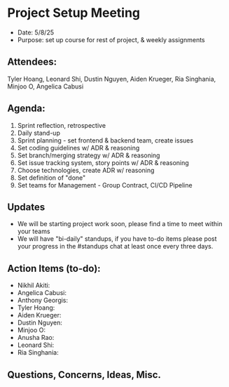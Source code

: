 # Project Setup Meeting
- Date: 5/8/25
- Purpose: set up course for rest of project, & weekly assignments

## Attendees:
Tyler Hoang, Leonard Shi, Dustin Nguyen, Aiden Krueger, Ria Singhania, Minjoo O, Angelica Cabusi

## Agenda:
1. Sprint reflection, retrospective
2. Daily stand-up
3. Sprint planning - set frontend & backend team, create issues
4. Set coding guidelines w/ ADR & reasoning
5. Set branch/merging strategy w/ ADR & reasoning
6. Set issue tracking system, story points w/ ADR & reasoning
7. Choose technologies, create ADR w/ reasoning
8. Set definition of "done"
9. Set teams for Management - Group Contract, CI/CD Pipeline

## Updates
- We will be starting project work soon, please find a time to meet within your teams
- We will have "bi-daily" standups, if you have to-do items please post your progress in the #standups chat at least once every three days. 

## Action Items (to-do):
- Nikhil Akiti:
- Angelica Cabusi:
- Anthony Georgis:
- Tyler Hoang: 
- Aiden Krueger:
- Dustin Nguyen:
- Minjoo O:
- Anusha Rao: 
- Leonard Shi:
- Ria Singhania:

## Questions, Concerns, Ideas, Misc.
